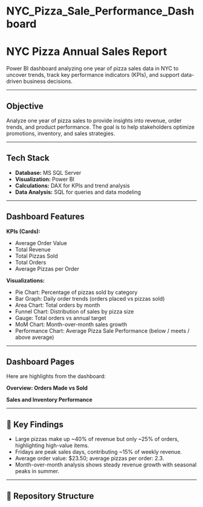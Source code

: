 # NYC_Pizza_Sale_Performance_Dashboard
# NYC Pizza Annual Sales Report

Power BI dashboard analyzing one year of pizza sales data in NYC to uncover trends, track key performance indicators (KPIs), and support data-driven business decisions.

---

## Objective
Analyze one year of pizza sales to provide insights into revenue, order trends, and product performance. The goal is to help stakeholders optimize promotions, inventory, and sales strategies.

---

## Tech Stack
- **Database:** MS SQL Server
- **Visualization:** Power BI  
- **Calculations:** DAX for KPIs and trend analysis  
- **Data Analysis:** SQL for queries and data modeling  

---

## Dashboard Features
**KPIs (Cards):**  
- Average Order Value  
- Total Revenue  
- Total Pizzas Sold  
- Total Orders  
- Average Pizzas per Order  

**Visualizations:**  
- Pie Chart: Percentage of pizzas sold by category  
- Bar Graph: Daily order trends (orders placed vs pizzas sold)  
- Area Chart: Total orders by month  
- Funnel Chart: Distribution of sales by pizza size  
- Gauge: Total orders vs annual target  
- MoM Chart: Month-over-month sales growth  
- Performance Chart: Average Pizza Sale Performance (below / meets / above average)  

---

##  Dashboard Pages 
Here are highlights from the dashboard:

**Overview: Orders Made vs Sold**  

**Sales and Inventory Performance**  

---

## 📑 Key Findings
- Large pizzas make up ~40% of revenue but only ~25% of orders, highlighting high-value items.  
- Fridays are peak sales days, contributing ~15% of weekly revenue.  
- Average order value: $23.50; average pizzas per order: 2.3.  
- Month-over-month analysis shows steady revenue growth with seasonal peaks in summer.

---

## 📂 Repository Structure

